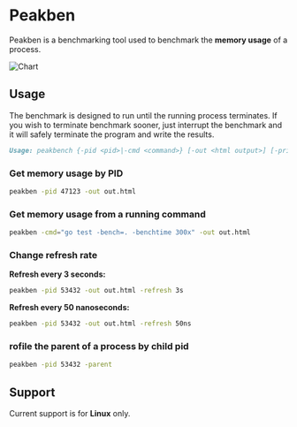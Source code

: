 # Peakben

Peakben is a benchmarking tool used to benchmark the **memory usage** of a process.

![Chart](https://user-images.githubusercontent.com/9019120/133746857-cefd82ff-dae9-474f-88e3-748640251936.png)

## Usage

The benchmark is designed to run until the running process terminates. If you wish to terminate benchmark sooner, just interrupt the benchmark and it will safely terminate the program and write the results.

```md
Usage: peakbench {-pid <pid>|-cmd <command>} [-out <html output>] [-printoutput] [-refresh <integer>{ns|ms|s|m}]
```

### Get memory usage by PID

```sh
peakben -pid 47123 -out out.html
```

### Get memory usage from a running command

```sh
peakben -cmd="go test -bench=. -benchtime 300x" -out out.html
```

### Change refresh rate

**Refresh every 3 seconds:**

```sh
peakben -pid 53432 -out out.html -refresh 3s
```

**Refresh every 50 nanoseconds:**

```sh
peakben -pid 53432 -out out.html -refresh 50ns
```

### rofile the parent of a process by child pid

```sh
peakben -pid 53432 -parent
```

## Support

Current support is for **Linux** only.
